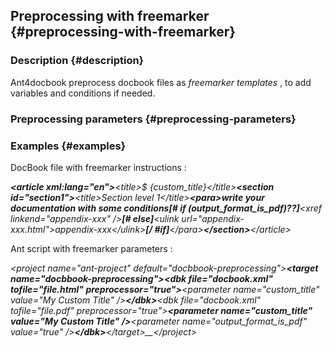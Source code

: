 ## Preprocessing with freemarker {#preprocessing-with-freemarker}

### Description {#description}

Ant4docbook preprocess docbook files as _freemarker templates_ , to add variables and conditions if needed.

### Preprocessing parameters {#preprocessing-parameters}

### Examples {#examples}

DocBook file with freemarker instructions :

_<?xml version="1.0" encoding="utf-8"?>__&lt;article xml:lang="en"&gt;__&lt;title&gt;$ {custom_title}&lt;/title&gt;__&lt;section id="section1"&gt;__&lt;title&gt;Section level 1&lt;/title&gt;__&lt;para&gt;__write your documentation with some conditions__[# if (output_format_is_pdf)??]__&lt;xref linkend="appendix-xxx" /&gt;__[# else]__&lt;ulink url="appendix-xxx.html"&gt;appendix-xxx&lt;/ulink&gt;__[/ #if]__&lt;/para&gt;__&lt;/section&gt;__&lt;/article&gt;_

Ant script with freemarker parameters :

_&lt;project name="ant-project" default="docbbook-preprocessing"&gt;__&lt;target name="docbbook-preprocessing"&gt;__<!-- define &lt;dbk&gt; ant task here, with preprocessor parameter set to true -->__&lt;dbk file="docbook.xml" tofile="file.html" preprocessor="true"&gt;__&lt;parameter name="custom_title" value="My Custom Title" /&gt;__&lt;/dbk&gt;__&lt;dbk file="docbook.xml" tofile="file.pdf" preprocessor="true"&gt;__&lt;parameter name="custom_title" value="My Custom Title" /&gt;__&lt;parameter name="output_format_is_pdf" value="true" /&gt;__&lt;/dbk&gt;__&lt;/target&gt;__&lt;/project&gt;_